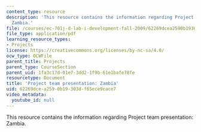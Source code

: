 ```yaml
---
content_type: resource
description: 'This resource contains the information regarding Project team presentation:
  Zambia.'
file: /courses/ec-701j-d-lab-i-development-fall-2009/62269dcea2590b19303df65ece9cace7_MITEC_701JF09_proj_zambia.pdf
file_type: application/pdf
learning_resource_types:
- Projects
license: https://creativecommons.org/licenses/by-nc-sa/4.0/
ocw_type: OCWFile
parent_title: Projects
parent_type: CourseSection
parent_uid: 1fa3c17d-01e7-3dd2-1f9b-61e1bafe78fe
resourcetype: Document
title: 'Project team presentation: Zambia'
uid: 62269dce-a259-0b19-303d-f65ece9cace7
video_metadata:
  youtube_id: null
---
```

This resource contains the information regarding Project team presentation: Zambia.